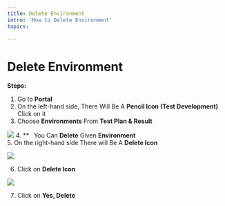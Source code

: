 ```yaml
---
title: Delete Environment
intro: 'How to Delete Environment'
topics:

---
```

# **Delete Environment** 

**Steps:** 

1. Go to **Portal** 
2. On the left-hand side, There Will Be A **Pencil Icon (Test Development)** Click on it 
3. Choose **Environments** From **Test Plan & Result**

![](imgs/environment-list.png)
4. **
   ` `You Can **Delete** Given **Environment**  
5. On the right-hand side There will Be A **Delete Icon**

![](imgs/delete-environment.png)

6. Click on **Delete Icon** 

![](imgs/yes-delete-environment.png)

7. Click on **Yes, Delete**